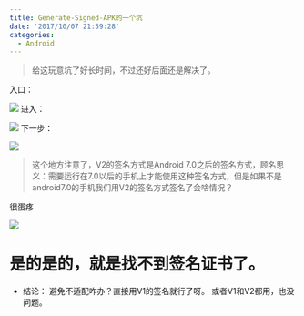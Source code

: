 ```yaml
---
title: Generate-Signed-APK的一个坑
date: '2017/10/07 21:59:28'
categories:
  - Android
---
```


>给这玩意坑了好长时间，不过还好后面还是解决了。

 入口：

![](http://upload-images.jianshu.io/upload_images/7177220-3072c2fc6dd43415.png?imageMogr2/auto-orient/strip%7CimageView2/2/w/1240)
进入：

![](http://upload-images.jianshu.io/upload_images/7177220-9f03d8fca78d40da.png?imageMogr2/auto-orient/strip%7CimageView2/2/w/1240)
下一步：

![](http://upload-images.jianshu.io/upload_images/7177220-b43e55eb704797b3.png?imageMogr2/auto-orient/strip%7CimageView2/2/w/1240)
>这个地方注意了，V2的签名方式是Android 7.0之后的签名方式，顾名思义：需要运行在7.0以后的手机上才能使用这种签名方式，但是如果不是android7.0的手机我们用V2的签名方式签名了会啥情况？

很蛋疼

![](http://upload-images.jianshu.io/upload_images/7177220-6dd845ef22e95bbd.png?imageMogr2/auto-orient/strip%7CimageView2/2/w/1240)
# 是的是的，就是找不到签名证书了。

* 结论：
避免不适配咋办？直接用V1的签名就行了呀。
或者V1和V2都用，也没问题。
                                                                                                                                                                                                                                                                                                                                                                                                                                                                                                                                                                                                                                                                                                                                                                                                                                                                                                                                                                                                                                                                                                                                                                                                                                                                                                                                                                                                                                                                                                                                                                                                                                                                                                                                                                                                                                                                                                                                                                                                                                                                                                                                                                                                                                                                                                                                                                                                                                                                                                                                                                                                                                                                                                                                                                                                                                                                                                                                                                                                                                                                                                                                                                                                                                                                                                                                                                                                                                                                                                                                                                                                                                                                                                                                                                                                                                                                                                                                                                                                                                                                                                                                                                                                                                                                                                                                                                                                                                                                                                                                                                                                                                                                                                                                                                                                                                                                                                                                                                                                                                                                                                                                                                                                                                                                                                                                                                                                                                                                                                                                                                                                                                                                                                                                                                                                                                                                                                                                                                                                                                                                                                                                                                                                                                                                                                                                                                                                                                                                                                                                                                                                                                                                                                                                                                                                                                                                                                                                                                                                                                                                                                                                                                                                                                                                                                                                                                                                                                                                                                                                                                                                                                                                                                                                                                                                                                                                                                                                                                                                                                                                                                                                                                                                                                                                                                                                                                                                                                                                                                                                                                                                                                                                                                                                                                                                                                                                                                                                                                                                                                                                                                                                                                                                                                                                                                                                                                                                                                                                                                                                                             